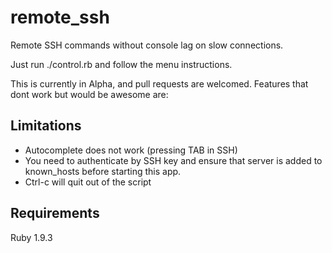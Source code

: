 remote_ssh
==========

Remote SSH commands without console lag on slow connections.

Just run ./control.rb and follow the menu instructions.

This is currently in Alpha, and pull requests are welcomed. Features that dont work but would be awesome are:

## Limitations

* Autocomplete does not work (pressing TAB in SSH)
* You need to authenticate by SSH key and ensure that server is added to known_hosts before starting this app. 
* Ctrl-c will quit out of the script


## Requirements

Ruby 1.9.3


